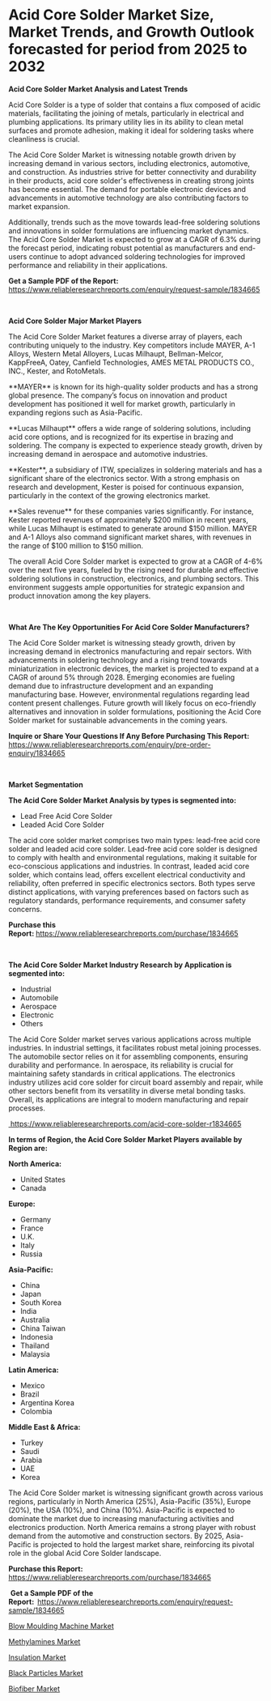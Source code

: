 <p><h1>Acid Core Solder Market Size, Market Trends, and Growth Outlook forecasted for period from 2025 to 2032</h1></p><p><strong>Acid Core Solder Market Analysis and Latest Trends</strong></p>
<p><p>Acid Core Solder is a type of solder that contains a flux composed of acidic materials, facilitating the joining of metals, particularly in electrical and plumbing applications. Its primary utility lies in its ability to clean metal surfaces and promote adhesion, making it ideal for soldering tasks where cleanliness is crucial. </p><p>The Acid Core Solder Market is witnessing notable growth driven by increasing demand in various sectors, including electronics, automotive, and construction. As industries strive for better connectivity and durability in their products, acid core solder's effectiveness in creating strong joints has become essential. The demand for portable electronic devices and advancements in automotive technology are also contributing factors to market expansion. </p><p>Additionally, trends such as the move towards lead-free soldering solutions and innovations in solder formulations are influencing market dynamics. The Acid Core Solder Market is expected to grow at a CAGR of 6.3% during the forecast period, indicating robust potential as manufacturers and end-users continue to adopt advanced soldering technologies for improved performance and reliability in their applications.</p></p>
<p><strong>Get a Sample PDF of the Report:&nbsp;</strong> <a href="https://www.reliableresearchreports.com/enquiry/request-sample/1834665?utm_campaign=2225&utm_medium=2&utm_source=Github&utm_content=ia&utm_term=30012025&utm_id=acid-core-solder">https://www.reliableresearchreports.com/enquiry/request-sample/1834665</a></p>
<p>&nbsp;</p>
<p><strong>Acid Core Solder Major Market Players</strong></p>
<p><p>The Acid Core Solder Market features a diverse array of players, each contributing uniquely to the industry. Key competitors include MAYER, A-1 Alloys, Western Metal Alloyers, Lucas Milhaupt, Bellman-Melcor, KappFreeA, Oatey, Canfield Technologies, AMES METAL PRODUCTS CO., INC., Kester, and RotoMetals.</p><p>**MAYER** is known for its high-quality solder products and has a strong global presence. The company’s focus on innovation and product development has positioned it well for market growth, particularly in expanding regions such as Asia-Pacific. </p><p>**Lucas Milhaupt** offers a wide range of soldering solutions, including acid core options, and is recognized for its expertise in brazing and soldering. The company is expected to experience steady growth, driven by increasing demand in aerospace and automotive industries.</p><p>**Kester**, a subsidiary of ITW, specializes in soldering materials and has a significant share of the electronics sector. With a strong emphasis on research and development, Kester is poised for continuous expansion, particularly in the context of the growing electronics market.</p><p>**Sales revenue** for these companies varies significantly. For instance, Kester reported revenues of approximately $200 million in recent years, while Lucas Milhaupt is estimated to generate around $150 million. MAYER and A-1 Alloys also command significant market shares, with revenues in the range of $100 million to $150 million.</p><p>The overall Acid Core Solder market is expected to grow at a CAGR of 4-6% over the next five years, fueled by the rising need for durable and effective soldering solutions in construction, electronics, and plumbing sectors. This environment suggests ample opportunities for strategic expansion and product innovation among the key players.</p></p>
<p>&nbsp;</p>
<p><strong>What Are The Key Opportunities For Acid Core Solder Manufacturers?</strong></p>
<p><p>The Acid Core Solder market is witnessing steady growth, driven by increasing demand in electronics manufacturing and repair sectors. With advancements in soldering technology and a rising trend towards miniaturization in electronic devices, the market is projected to expand at a CAGR of around 5% through 2028. Emerging economies are fueling demand due to infrastructure development and an expanding manufacturing base. However, environmental regulations regarding lead content present challenges. Future growth will likely focus on eco-friendly alternatives and innovation in solder formulations, positioning the Acid Core Solder market for sustainable advancements in the coming years.</p></p>
<p><strong>Inquire or Share Your Questions If Any Before Purchasing This Report:</strong> <a href="https://www.reliableresearchreports.com/enquiry/pre-order-enquiry/1834665?utm_campaign=2225&utm_medium=2&utm_source=Github&utm_content=ia&utm_term=30012025&utm_id=acid-core-solder">https://www.reliableresearchreports.com/enquiry/pre-order-enquiry/1834665</a></p>
<p>&nbsp;</p>
<p><strong>Market Segmentation</strong></p>
<p><strong>The Acid Core Solder Market Analysis by types is segmented into:</strong></p>
<p><ul><li>Lead Free Acid Core Solder</li><li>Leaded Acid Core Solder</li></ul></p>
<p><p>The acid core solder market comprises two main types: lead-free acid core solder and leaded acid core solder. Lead-free acid core solder is designed to comply with health and environmental regulations, making it suitable for eco-conscious applications and industries. In contrast, leaded acid core solder, which contains lead, offers excellent electrical conductivity and reliability, often preferred in specific electronics sectors. Both types serve distinct applications, with varying preferences based on factors such as regulatory standards, performance requirements, and consumer safety concerns.</p></p>
<p><strong>Purchase this Report:&nbsp;</strong><a href="https://www.reliableresearchreports.com/purchase/1834665?utm_campaign=2225&utm_medium=2&utm_source=Github&utm_content=ia&utm_term=30012025&utm_id=acid-core-solder">https://www.reliableresearchreports.com/purchase/1834665</a></p>
<p>&nbsp;</p>
<p><strong>The Acid Core Solder Market Industry Research by Application is segmented into:</strong></p>
<p><ul><li>Industrial</li><li>Automobile</li><li>Aerospace</li><li>Electronic</li><li>Others</li></ul></p>
<p><p>The Acid Core Solder market serves various applications across multiple industries. In industrial settings, it facilitates robust metal joining processes. The automobile sector relies on it for assembling components, ensuring durability and performance. In aerospace, its reliability is crucial for maintaining safety standards in critical applications. The electronics industry utilizes acid core solder for circuit board assembly and repair, while other sectors benefit from its versatility in diverse metal bonding tasks. Overall, its applications are integral to modern manufacturing and repair processes.</p></p>
<p><a href="https://www.reliableresearchreports.com/acid-core-solder-r1834665?utm_campaign=2225&utm_medium=2&utm_source=Github&utm_content=ia&utm_term=30012025&utm_id=acid-core-solder">&nbsp;https://www.reliableresearchreports.com/acid-core-solder-r1834665</a></p>
<p><strong>In terms of Region, the Acid Core Solder Market Players available by Region are:</strong></p>
<p>
    <p> <strong> North America: </strong>
        <ul>
            <li>United States</li>
            <li>Canada</li>
        </ul>
        </p> 
    <p> <strong> Europe: </strong>
        <ul>
            <li>Germany</li>
            <li>France</li>
            <li>U.K.</li>
            <li>Italy</li>
            <li>Russia</li>
        </ul>
        </p> 
    <p> <strong> Asia-Pacific: </strong>
        <ul>
            <li>China</li>
            <li>Japan</li>
            <li>South Korea</li>
            <li>India</li>
            <li>Australia</li>
            <li>China Taiwan</li>
            <li>Indonesia</li>
            <li>Thailand</li>
            <li>Malaysia</li>
        </ul>
        </p> 
    <p> <strong> Latin America: </strong>
        <ul>
            <li>Mexico</li>
            <li>Brazil</li>
            <li>Argentina Korea</li>
            <li>Colombia</li>
        </ul>
        </p> 
    <p> <strong> Middle East & Africa: </strong>
        <ul>
            <li>Turkey</li>
            <li>Saudi</li>
            <li>Arabia</li>
            <li>UAE</li>
            <li>Korea</li>
        </ul>
    </p>
    </p>
<p><p>The Acid Core Solder market is witnessing significant growth across various regions, particularly in North America (25%), Asia-Pacific (35%), Europe (20%), the USA (10%), and China (10%). Asia-Pacific is expected to dominate the market due to increasing manufacturing activities and electronics production. North America remains a strong player with robust demand from the automotive and construction sectors. By 2025, Asia-Pacific is projected to hold the largest market share, reinforcing its pivotal role in the global Acid Core Solder landscape.</p></p>
<p><strong>Purchase this Report: </strong><a href="https://www.reliableresearchreports.com/purchase/1834665?utm_campaign=2225&utm_medium=2&utm_source=Github&utm_content=ia&utm_term=30012025&utm_id=acid-core-solder">https://www.reliableresearchreports.com/purchase/1834665</a></p>
<p>&nbsp;<strong>Get a Sample PDF of the Report:&nbsp;&nbsp;</strong><a href="https://www.reliableresearchreports.com/enquiry/request-sample/1834665?utm_campaign=2225&utm_medium=2&utm_source=Github&utm_content=ia&utm_term=30012025&utm_id=acid-core-solder">https://www.reliableresearchreports.com/enquiry/request-sample/1834665</a></p>
<p><strong></strong></p>
<p><p><a href="https://github.com/oslieselotte2192/Market-Research-Report-List-1/blob/main/blow-moulding-machine-market.md?utm_campaign=2225&utm_medium=2&utm_source=Github&utm_content=ia&utm_term=30012025&utm_id=acid-core-solder">Blow Moulding Machine Market</a></p><p><a href="https://github.com/siobhanbusker813/Market-Research-Report-List-1/blob/main/methylamines-market.md?utm_campaign=2225&utm_medium=2&utm_source=Github&utm_content=ia&utm_term=30012025&utm_id=acid-core-solder">Methylamines Market</a></p><p><a href="https://github.com/lizamflotow/Market-Research-Report-List-1/blob/main/insulation-market.md?utm_campaign=2225&utm_medium=2&utm_source=Github&utm_content=ia&utm_term=30012025&utm_id=acid-core-solder">Insulation Market</a></p><p><a href="https://github.com/phephezxnf/Market-Research-Report-List-1/blob/main/black-particles-market.md?utm_campaign=2225&utm_medium=2&utm_source=Github&utm_content=ia&utm_term=30012025&utm_id=acid-core-solder">Black Particles Market</a></p><p><a href="https://github.com/watzondechao/Market-Research-Report-List-1/blob/main/biofiber-market.md?utm_campaign=2225&utm_medium=2&utm_source=Github&utm_content=ia&utm_term=30012025&utm_id=acid-core-solder">Biofiber Market</a></p></p>